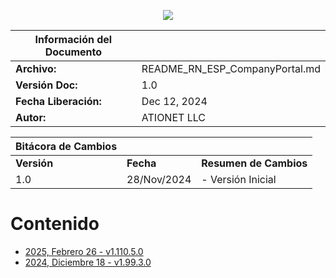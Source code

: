 <p align="center">
  <img src="https://github.com/Ationet/ationetdocs/raw/master/Content/Images/ATIOnetLogo_250x70.png" />
</p>

|**Información del Documento**||
|--- |--- |
|**Archivo:**|README_RN_ESP_CompanyPortal.md|
|**Versión Doc:**|1.0|
|**Fecha Liberación:**|Dec 12, 2024|
|**Autor:**|ATIONET LLC|

|**Bitácora de Cambios**|||
|--- |--- |--- |
|**Versión**|**Fecha**|**Resumen de Cambios**|
|1.0|28/Nov/2024|- Versión Inicial


# Contenido

- [2025, Febrero 26 - v1.110.5.0](1.110.5.0_ESP.md)
- [2024, Diciembre 18 - v1.99.3.0](1.99.3.0_ESP.md)

